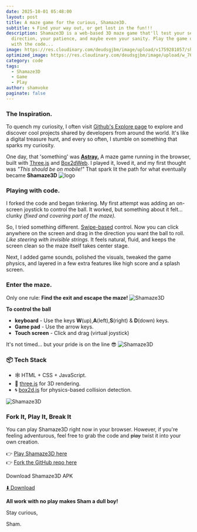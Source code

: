 ```yaml
---
date: 2025-10-01 05:48:00
layout: post
title: A maze game for the curious, Shamaze3D.
subtitle: 🌀 Find your way out, or get lost in the fun!!!
description: Shamaze3D is a web-based 3D maze game that'll test your sense of
  direction, your patience, and maybe even your sanity. Play the game or play
  with the code...
image: https://res.cloudinary.com/deudsgjbm/image/upload/v1759281057/sham-maze_1_lbfngy.jpg
optimized_image: https://res.cloudinary.com/deudsgjbm/image/upload/w_760,h_399,c_fill/v1759281057/sham-maze_1_lbfngy.jpg
category: code
tags:
  - Shamaze3D
  - Game
  - Play
author: shamvoke
paginate: false
---
```

### The Inspiration.

To quench my curiosity, I often visit [Github's Explore page](https://github.com/explore) to explore and discover cool projects shared by developers from around the world. It's like a digital treasure hunt, and every so often, I stumble on something that sparks my curiosity.

One day, that 'something' was **[Astray.](https://github.com/wwwtyro/Astray)** A maze game running in the browser, built with [Three.js](https://threejs.org/) and [Box2dWeb](https://box2d.org/). I played it, loved it, and my first thought was *"This should be on mobile!"* That spark lit the path for what eventually became **Shamaze3D**
![logo](https://res.cloudinary.com/deudsgjbm/image/upload/c_fill,w_150,h_150,r_max/v1759281452/logo_yqjj7e.png "Shamaze3D logo icon")

### Playing with code.

I forked the code and began tinkering. My first attempt was adding an on-screen joystick to control the ball. It worked, but something about it felt... clunky *(fixed and covering part of the maze).*

So, I tried something different. <ins>Swipe-based</ins> control. Now you can click anywhere on the screen and drag in the direction you want the ball to roll. *Like steering with invisible strings.* It feels natural, fluid, and keeps the screen clean so the maze itself takes center stage.

Next, I added game sounds, polished the visuals, tweaked the game physics, and layered in a few extra features like high score and a splash screen.

### Enter the maze.

Only one rule: **Find the exit and escape the maze!**
![Shamaze3D](https://res.cloudinary.com/deudsgjbm/image/upload/v1759283950/shamaze5_idgpac.webp "Shamaze3D screenshot")

**To control the ball**

* **keyboard** - Use the keys **W**(up),**A**(left),**S**(right) & **D**(down) keys.
* **Game pad** - Use the  arrow keys.
* **Touch screen** - Click and drag (virtual joystick)

It's not timed... but your pride is on the line 😎
![Shamaze3D](https://res.cloudinary.com/deudsgjbm/image/upload/v1759283950/splash2_ty6rng.webp "Shamaze3D screenshot")

### 📦 Tech Stack

* 🕸️ HTML + CSS + JavaScript.
* 🧱 [three.js](https://threejs.org/) for 3D rendering.
* 🌀 [box2d.js](https://github.com/kripken/box2d.js) for physics-based collision detection.

![Shamaze3D](https://res.cloudinary.com/deudsgjbm/image/upload/v1759283951/splash3_cignja.webp "Shamaze3D screenshot")

### Fork It, Play It, Break It

You can play Shamaze3D right now in your browser. However, if you're feeling adventurous, feel free to grab the code and <del>play</del> twist it into your own creation.

👉 [Play Shamaze3D here](https://sham-maze3d.netlify.app/)\
👉 [Fork the GitHub repo here](https://github.com/shamvoke/shamaze3D)

Download Shamaze3D APK[](https://github.com/shamvoke/shamaze3D)

[](https://github.com/shamvoke/shamaze3D)[<a href="https://github.com/shamvoke/shamaze3D/releases/download/beta/Shamaze3D_4.2.1.apk" download class="download-btn">⬇️ Download</a>](https://github.com/shamvoke/shamaze3D)

[](https://github.com/shamvoke/shamaze3D)

**All work with no play makes Sham a dull boy!**

Stay curious,

Sham.
